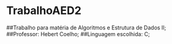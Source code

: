 # TrabalhoAED2
##Trabalho para matéria de Algoritmos e Estrutura de Dados II;
##Professor: Hebert Coelho;
##Linguagem escolhida: C;
